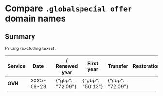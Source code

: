# Compare `.globalspecial offer` domain names

## Summary

Pricing (excluding taxes):

| Service | Date |  | / Renewed year | First year | Transfer | Restoration |
|--|--|--|--|--|--|--|
| **OVH** | 2025-06-23 |  | {"gbp": "72.09"} | {"gbp": "50.13"} | {"gbp": "72.09"} |  |
